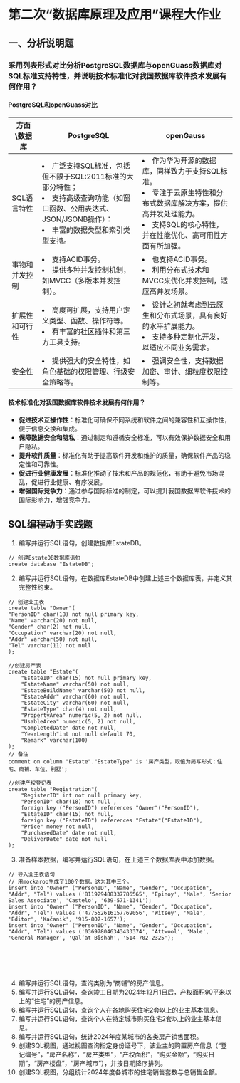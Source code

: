 # 第二次“数据库原理及应用”课程大作业
## 一、分析说明题
### 采用列表形式对比分析PostgreSQL数据库与openGuass数据库对SQL标准支持特性，并说明技术标准化对我国数据库软件技术发展有何作用？
#### PostgreSQL和openGuass对比
|方面\数据库|PostgreSQL|openGauss|
|--|--|--|
|SQL语言特性|<li>广泛支持SQL标准，包括但不限于SQL:2011标准的大部分特性；<li>支持高级查询功能（如窗口函数、公用表达式、JSON/JSONB操作）：<li>丰富的数据类型和索引类型支持。|<li>作为华为开源的数据库，同样致力于支持SQL标准。<li>专注于云原生特性和分布式数据库解决方案，提供高并发处理能力。<li>支持SQL的核心特性，并在性能优化、高可用性方面有所加强。|
|事物和并发控制|<li>支持ACID事务。<li>提供多种并发控制机制，如MVCC（多版本并发控制）。|<li>也支持ACID事务。<li>利用分布式技术和MVCC来优化并发控制，适应高并发场景。|
|扩展性和可行性|<li>高度可扩展，支持用户定义类型、函数、操作符等。<li>有丰富的社区插件和第三方工具支持。|<li>设计之初就考虑到云原生和分布式场景，具有良好的水平扩展能力。<li>支持多种定制化开发，以适应不同业务需求。|
|安全性|<li>提供强大的安全特性，如角色基础的权限管理、行级安全策略等。|<li>强调安全性，支持数据加密、审计、细粒度权限控制等。|
#### 技术标准化对我国数据库软件技术发展有何作用？
-   **促进技术互操作性**：标准化可确保不同系统和软件之间的兼容性和互操作性，便于信息交换和集成。
-   **保障数据安全和隐私**：通过制定和遵循安全标准，可以有效保护数据安全和用户隐私。
-   **提升软件质量**：标准化有助于提高软件开发和维护的质量，确保软件产品的稳定性和可靠性。
-   **促进行业健康发展**：标准化推动了技术和产品的规范化，有助于避免市场混乱，促进行业健康、有序发展。
-   **增强国际竞争力**：通过参与国际标准的制定，可以提升我国数据库软件技术的国际影响力，增强竞争力。
## SQL编程动手实践题
1. 编写并运行SQL语句，创建数据库EstateDB。
```
// 创建EstateDB数据库语句
create database "EstateDB";
```
2. 编写并运行SQL语句，在数据库EstateDB中创建上述三个数据库表，并定义其完整性约束。
```
// 创建业主表
create table "Owner"(
"PersonID" char(18) not null primary key,
"Name" varchar(20) not null,
"Gender" char(2) not null,
"Occupation" varchar(20) not null,
"Addr" varchar(50) not null,
"Tel" varchar(11) not null
);

//创建房产表
create table "Estate"(
	"EstateID" char(15) not null primary key,
	"EstateName" varchar(50) not null,
	"EstateBuildName" varchar(50) not null,
	"EstateAddr" varchar(60) not null,
	"EstateCity" varchar(60) not null,
	"EstateType" char(4) not null,
	"PropertyArea" numeric(5, 2) not null,
	"UsableArea" numeric(5, 2) not null,
	"CompletedDate" date not null,
	"YearLength"int not null default 70,
	"Remark" varchar(100)
);
// 备注
comment on column "Estate"."EstateType" is '房产类型，取值为简写形式：住宅、商铺、车位、别墅';

//创建产权登记表
create table "Registration"(
	"RegisterID" int not null primary key,
	"PersonID" char(18) not null ,
	foreign key ("PersonID") references "Owner"("PersonID"),
	"EstateID" char(15) not null,
	foreign key ("EstateID") references "Estate"("EstateID"),
	"Price" money not null,
	"PurchasedDate" date not null,
	"DeliverDate" date not null
);
```
3. 准备样本数据，编写并运行SQL语句，在上述三个数据库表中添加数据。
```
// 导入业主表语句
// 用mockaroo生成了100个数据，这为其中三个。
insert into "Owner" ("PersonID", "Name", "Gender", "Occupation", "Addr", "Tel") values ('811929488337786565', 'Epinoy', 'Male', 'Senior Sales Associate', 'Castelo', '639-571-1341');
insert into "Owner" ("PersonID", "Name", "Gender", "Occupation", "Addr", "Tel") values ('477552616157769056', 'Witsey', 'Male', 'Editor', 'Kačanik', '915-807-1657');
insert into "Owner" ("PersonID", "Name", "Gender", "Occupation", "Addr", "Tel") values ('036978046343433374', 'Attwool', 'Male', 'General Manager', 'Qal‘at Bīshah', '514-702-2325');






```
4. 编写并运行SQL语句，查询类别为“商铺”的房产信息。
5. 编写并运行SQL语句，查询竣工日期为2024年12月1日后，产权面积90平米以上的“住宅”的房产信息。
6. 编写并运行SQL语句，查询个人在各地购买住宅2套以上的业主基本信息。
7. 编写并运行SQL语句，查询个人在特定城市购买住宅2套以上的业主基本信息。
8. 编写并运行SQL语句，统计2024年度某城市的各类房产销售面积。
9. 创建SQL视图，通过视图查询指定身份证号下，该业主的购置房产信息（“登记编号”，“房产名称”，“房产类型”，“产权面积”，“购买金额”，“购买日期”，“房产楼盘”，“房产城市”），并按日期降序排列。
10. 创建SQL视图，分组统计2024年度各城市的住宅销售套数与总销售金额。
<!--stackedit_data:
eyJoaXN0b3J5IjpbLTEzODkwOTU4MzUsLTE0MDc3NDMzODIsMz
MzNjgxOTA3LDEyMDUyNjIzMzIsLTE0OTE0ODQ3MDQsLTI5ODg3
NzI3NCwtNzQ3NjE3MjQ0LC0xMzQ3NjMyOTk2LC05MjA0MDY3NT
ldfQ==
-->